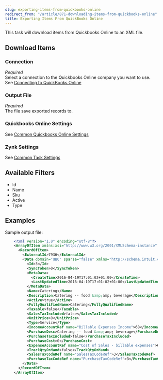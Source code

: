 ```yaml
---
slug: exporting-items-from-quickbooks-online
redirect_from: "/article/871-downloading-items-from-quickbooks-online"
title: Exporting Items From QuickBooks Online
---
```



This task will download items from Quickbooks Online to an XML file.


## Download Items

### Connection
_Required_  
Select a connection to the Quickbooks Online company you want to use. See [Connecting to QuickBooks Online](connecting-to-quickbooks-online)

### Output File
_Required_  
The file save exported records to.

### Quickbooks Online Settings
See [Common Quickbooks Online Settings](common-quickbooks-online-settings)

### Zynk Settings
See [Common Task Settings](common-task-settings)

## Available Filters
- Id
- Name
- Sku
- Active
- Type


## Examples


Sample output file:


```xml
    <?xml version="1.0" encoding="utf-8"?>
    <ArrayOfItem xmlns:xsi="http://www.w3.org/2001/XMLSchema-instance" xmlns:xsd="http://www.w3.org/2001/XMLSchema">
      <RecordOfItem>
        <ExternalId>7936</ExternalId>
        <Data domain="QBO" sparse="false" xmlns="http://schema.intuit.com/finance/v3">
          <Id>3</Id>
          <SyncToken>0</SyncToken>
          <MetaData>
            <CreateTime>2016-04-19T17:01:02+01:00</CreateTime>
            <LastUpdatedTime>2016-04-19T17:01:02+01:00</LastUpdatedTime>
          </MetaData>
          <Name>Catering</Name>
          <Description>Catering -- food &amp;amp; beverage</Description>
          <Active>true</Active>
          <FullyQualifiedName>Catering</FullyQualifiedName>
          <Taxable>false</Taxable>
          <SalesTaxIncluded>false</SalesTaxIncluded>
          <UnitPrice>0</UnitPrice>
          <Type>Service</Type>
          <IncomeAccountRef name="Billable Expenses Income">68</IncomeAccountRef>
          <PurchaseDesc>Catering -- food &amp;amp; beverage</PurchaseDesc>
          <PurchaseTaxIncluded>false</PurchaseTaxIncluded>
          <PurchaseCost>0</PurchaseCost>
          <ExpenseAccountRef name="Cost of Sales - billable expenses">69</ExpenseAccountRef>
          <TrackQtyOnHand>false</TrackQtyOnHand>
          <SalesTaxCodeRef name="SalesTaxCodeRef">3</SalesTaxCodeRef>
          <PurchaseTaxCodeRef name="PurchaseTaxCodeRef">3</PurchaseTaxCodeRef>
        </Data>
      </RecordOfItem>
    </ArrayOfItem>

```